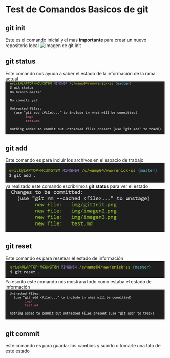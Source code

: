 # Test de Comandos Basicos de git


## git init
Este es el comando inicial y el mas **importante** para crear un nuevo repositorio local
![Imagen de git init](img/gitInit.png)

## git status
Este comando nos ayuda a saber el estado de la información de la rama actual
![Imagen de git status](img/imagen2.png)

## git add
Este comando es para incluir los archivos en el espacio de trabajo
![Imagen git add](img/imagen3.png)
ya realizado este comando escribrimos **git status** para ver el estado
![Imagen git status](img/imagen4.png)

## git reset
Este comando es para resetear el estado de información
![Imagen git reset](img/imagen5.png)
Ya escrito este comando nos mostrara todo como estaba el estado de información
![Imagen git reset](img/imagen6.png)

## git commit 
este comando es para guardar los cambios y subirlo o tomarle una foto de este estado
